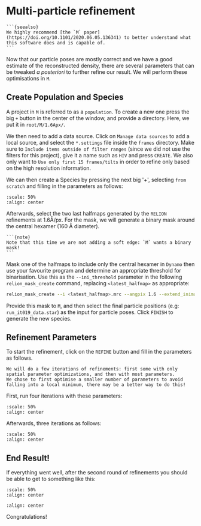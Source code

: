 # Multi-particle refinement

````{margin}
```{seealso}
We highly recommend [the `M` paper](https://doi.org/10.1101/2020.06.05.136341) to better understand what this software does and is capable of.
```
````
Now that our particle poses are mostly correct and we have a good estimate of the reconstructed density, there are several parameters that can be tweaked _a posteriori_ to further refine our result. We will perform these optimisations in `M`.


## Create Population and Species

A project in `M` is referred to as a `population`. To create a new one press the big `+` button in the center of the window, and provide a directory. Here, we put it in `root/M/1.6Apx/`.

We then need to add a data source. Click on `Manage data sources` to add a local source, and select the `*.settings` file inside the `frames` directory. Make sure to `Include items outside of filter ranges` (since we did not use the filters for this project), give it a name such as `HIV` and press `CREATE`. We also only want to `Use only first 15 frames/tilts` in order to refine only based on the high resolution information.

We can then create a Species by pressing the next big '+', selecting `from scratch` and filling in the parameters as follows:

```{image} m.assets/new_species.png
:scale: 50%
:align: center
```

Afterwards, select the two last halfmaps generated by the `RELION` refinements at 1.6Å/px. For the mask, we will generate a binary mask around the central hexamer (160 Å diameter).

````{margin}
```{note}
Note that this time we are not adding a soft edge: `M` wants a binary mask!
```
````

Mask one of the halfmaps to include only the central hexamer in `Dynamo` then use your favourite program and determine an appropriate threshold for binarisation. Use this as the `--ini_threshold` parameter in the following `relion_mask_create` command, replacing `<latest_halfmap>` as appropriate:

```bash
relion_mask_create --i <latest_halfmap>.mrc --angpix 1.6 --extend_inimask 5 --o mask_1.6Apx.mrc --ini_threshold 0.05
```

Provide this mask to `M`, and then select the final particle positions (e.g: `run_it019_data.star`) as the input for particle poses. Click `FINISH` to generate the new species.

## Refinement Parameters

To start the refinement, click on the `REFINE` button and fill in the parameters as follows.

```{note}
We will do a few iterations of refinements: first some with only spatial parameter optimizations, and then with most parameters.
We chose to first optimise a smaller number of parameters to avoid falling into a local minimum, there may be a better way to do this!
```

First, run four iterations with these parameters:
```{image} m.assets/refinement1.png
:scale: 50%
:align: center
```

Afterwards, three iterations as follows:
```{image} m.assets/refinement2.png
:scale: 50%
:align: center
```

## End Result!

If everything went well, after the second round of refinements you should be able to get to something like this:

```{image} m.assets/result1.png
:scale: 50%
:align: center
```


```{image} m.assets/result2.png
:align: center
```

Congratulations!

